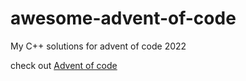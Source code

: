 # awesome-advent-of-code
My C++ solutions for advent of code 2022

check out <a href="https://adventofcode.com/" target="_blank">Advent of code</a>
